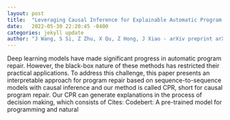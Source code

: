 ```yaml
---
layout: post
title:  "Leveraging Causal Inference for Explainable Automatic Program Repair"
date:   2022-05-30 22:20:45 -0400
categories: jekyll update
author: "J Wang, S Si, Z Zhu, X Qu, Z Hong, J Xiao - arXiv preprint arXiv:2205.13342, 2022"
---
```

Deep learning models have made significant progress in automatic program repair. However, the black-box nature of these methods has restricted their practical applications. To address this challenge, this paper presents an interpretable approach for program repair based on sequence-to-sequence models with causal inference and our method is called CPR, short for causal program repair. Our CPR can generate explanations in the process of decision making, which consists of  Cites: Codebert: A pre-trained model for programming and natural 